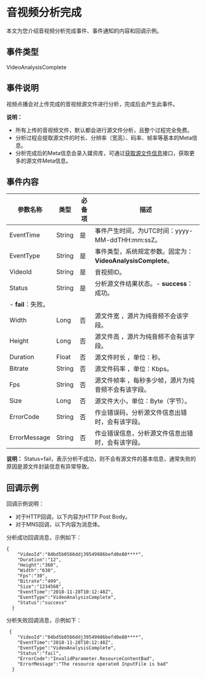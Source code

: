 # 音视频分析完成

本文为您介绍音视频分析完成事件、事件通知的内容和回调示例。

## 事件类型

VideoAnalysisComplete

## 事件说明

视频点播会对上传完成的音视频源文件进行分析，完成后会产生此事件。

**说明：**

-   所有上传的音视频文件，默认都会进行源文件分析，且整个过程完全免费。
-   分析过程会提取源文件的时长、分辨率（宽高）、码率、帧率等基本的Meta信息。
-   分析完成后的Meta信息会录入媒资库，可通过[获取源文件信息](/cn.zh-CN/服务端API/媒资管理/音视频管理/获取源文件信息.md)接口，获取更多的源文件Meta信息。

## 事件内容

|参数名称|类型|必备项|描述|
|----|--|---|--|
|EventTime|String|是|事件产生时间，为UTC时间：yyyy-MM-ddTHH:mm:ssZ。|
|EventType|String|是|事件类型，系统规定参数。固定为：**VideoAnalysisComplete**。|
|VideoId|String|是|音视频ID。|
|Status|String|是|分析源文件结果状态。-   **success**：成功。
-   **fail**：失败。 |
|Width|Long|否|源文件宽 ，源片为纯音频不会该字段。|
|Height|Long|否|源文件高 ，源片为纯音频不会有该字段。|
|Duration|Float|否|源文件时长 ，单位：秒。|
|Bitrate|String|否|源文件码率 ，单位：Kbps。|
|Fps|String|否|源文件帧率 ，每秒多少帧，源片为纯音频不会有该字段。|
|Size|Long|否|源文件大小，单位：Byte（字节）。|
|ErrorCode|String|否|作业错误码，分析源文件信息出错时，会有该字段。|
|ErrorMessage|String|否|作业错误信息，分析源文件信息出错时，会有该字段。|

**说明：** Status=fail，表示分析不成功，则不会有源文件的基本信息，通常失败的原因是源文件封装信息有异常导致。

## 回调示例

回调示例说明：

-   对于HTTP回调，以下内容为HTTP Post Body。
-   对于MNS回调，以下内容为消息体。

分析成功回调消息，示例如下：

```
{
    "VideoId":"84bd5b0566ddj39549986befd0e80****",
    "Duration":"12",
    "Height":"360",
    "Width":"630",
    "Fps":"30",
    "Bitrate":"499",
    "Size":"1234568",
    "EventTime":"2018-11-28T10:12:48Z",
    "EventType":"VideoAnalysisComplete",
    "Status":"success"
  }
```

分析失败回调消息，示例如下：

```
 {
    "VideoId":"84bd5b0566ddj39549986befd0e80****",
    "EventTime":"2018-11-28T10:12:48Z",
    "EventType":"VideoAnalysisComplete",
    "Status":"fail",
    "ErrorCode":"InvalidParameter.ResourceContentBad",
    "ErrorMessage":"The resource operated InputFile is bad"
  }
```


